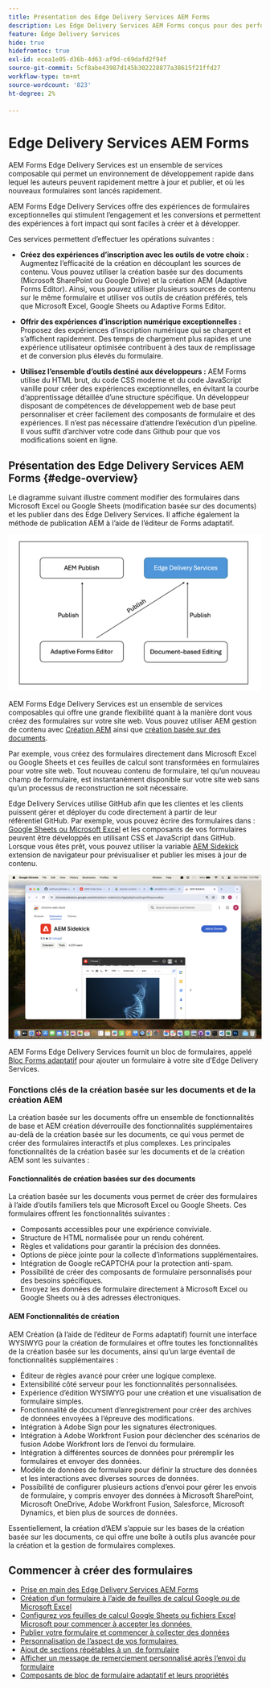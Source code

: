 ```yaml
---
title: Présentation des Edge Delivery Services AEM Forms
description: Les Edge Delivery Services AEM Forms conçus pour des performances optimales vous permettent d’envisager l’avenir de la collecte de données rationalisée et de l’engagement des utilisateurs.
feature: Edge Delivery Services
hide: true
hidefromtoc: true
exl-id: ecea1e05-d36b-4d63-af9d-c69dafd2f94f
source-git-commit: 5cf8abe43987d145b302228877a38615f21ffd27
workflow-type: tm+mt
source-wordcount: '823'
ht-degree: 2%

---
```


# Edge Delivery Services AEM Forms

AEM Forms Edge Delivery Services est un ensemble de services composable qui permet un environnement de développement rapide dans lequel les auteurs peuvent rapidement mettre à jour et publier, et où les nouveaux formulaires sont lancés rapidement.

AEM Forms Edge Delivery Services offre des expériences de formulaires exceptionnelles qui stimulent l’engagement et les conversions et permettent des expériences à fort impact qui sont faciles à créer et à développer.

Ces services permettent d’effectuer les opérations suivantes :

* **Créez des expériences d’inscription avec les outils de votre choix :** Augmentez l’efficacité de la création en découplant les sources de contenu. Vous pouvez utiliser la création basée sur des documents (Microsoft SharePoint ou Google Drive) et la création AEM (Adaptive Forms Editor). Ainsi, vous pouvez utiliser plusieurs sources de contenu sur le même formulaire et utiliser vos outils de création préférés, tels que Microsoft Excel, Google Sheets ou Adaptive Forms Editor.

* **Offrir des expériences d’inscription numérique exceptionnelles :** Proposez des expériences d’inscription numérique qui se chargent et s’affichent rapidement. Des temps de chargement plus rapides et une expérience utilisateur optimisée contribuent à des taux de remplissage et de conversion plus élevés du formulaire.

* **Utilisez l’ensemble d’outils destiné aux développeurs :** AEM Forms utilise du HTML brut, du code CSS moderne et du code JavaScript vanille pour créer des expériences exceptionnelles, en évitant la courbe d’apprentissage détaillée d’une structure spécifique. Un développeur disposant de compétences de développement web de base peut personnaliser et créer facilement des composants de formulaire et des expériences. Il n’est pas nécessaire d’attendre l’exécution d’un pipeline. Il vous suffit d’archiver votre code dans Github pour que vos modifications soient en ligne.

## Présentation des Edge Delivery Services AEM Forms {#edge-overview}

Le diagramme suivant illustre comment modifier des formulaires dans Microsoft Excel ou Google Sheets (modification basée sur des documents) et les publier dans des Edge Delivery Services. Il affiche également la méthode de publication AEM à l’aide de l’éditeur de Forms adaptatif.

![Architecture d’Edge Delivery.](/help/edge/assets/AEM-forms-with-EDS-publishing.png)

AEM Forms Edge Delivery Services est un ensemble de services composables qui offre une grande flexibilité quant à la manière dont vous créez des formulaires sur votre site web. Vous pouvez utiliser AEM gestion de contenu avec [Création AEM](/help/forms/creating-adaptive-form-core-components.md) ainsi que [création basée sur des documents](/help/edge/docs/forms/create-forms.md).

Par exemple, vous créez des formulaires directement dans Microsoft Excel ou Google Sheets et ces feuilles de calcul sont transformées en formulaires pour votre site web. Tout nouveau contenu de formulaire, tel qu’un nouveau champ de formulaire, est instantanément disponible sur votre site web sans qu’un processus de reconstruction ne soit nécessaire.

Edge Delivery Services utilise GitHub afin que les clientes et les clients puissent gérer et déployer du code directement à partir de leur référentiel GitHub. Par exemple, vous pouvez écrire des formulaires dans : [Google Sheets ou Microsoft Excel](/help/edge/docs/forms/create-forms.md) et les composants de vos formulaires peuvent être développés en utilisant CSS et JavaScript dans GitHub. Lorsque vous êtes prêt, vous pouvez utiliser la variable [AEM Sidekick](/help/edge/docs/forms/tutorial.md#preview-and-publish-your-content) extension de navigateur pour prévisualiser et publier les mises à jour de contenu.

![Installer AEM Sidekick](/help/edge/assets/install-aem-sidekick.png)

AEM Forms Edge Delivery Services fournit un bloc de formulaires, appelé [Bloc Forms adaptatif](/help/edge/docs/forms/create-forms.md) pour ajouter un formulaire à votre site d’Edge Delivery Services.

### Fonctions clés de la création basée sur les documents et de la création AEM

La création basée sur les documents offre un ensemble de fonctionnalités de base et AEM création déverrouille des fonctionnalités supplémentaires au-delà de la création basée sur les documents, ce qui vous permet de créer des formulaires interactifs et plus complexes. Les principales fonctionnalités de la création basée sur les documents et de la création AEM sont les suivantes :

<!-- 

>[!BEGINTABS]

>[!TAB Document-based authoring]

Document-based authoring is a versatile option suitable for creating simple forms with essential functionalities. It allows you to integrate various input types like text fields, dropdown menus, and radio buttons, enabling you to collect user data effectively. It offers a basic version of rules to add dynamic behaviour to forms. Key features of Document-based authoring are: 

* **[HTML5-based Form Field components](/help/edge/docs/forms/form-components.md)**: AEM Forms Edge Delivery Services allow you to create user-friendly and interactive forms using form components based on HTML5 [input types](https://developer.mozilla.org/en-US/docs/Web/HTML/Element/input#input_types), <a href="https://developer.mozilla.org/en-US/docs/Web/HTML/Element/textarea">textarea</a>, <a href="https://developer.mozilla.org/en-US/docs/Web/HTML/Element/select">select</a>, and <a href="https://developer.mozilla.org/en-US/docs/Web/HTML/Element/fieldset">fieldset</a>  elements. These components cater to different types of data collection and can be easily customized to fit your specific needs.  

* **Accessibility**: The fields in the form block are accessible. Each label is linked with its respective input element, and IDs are auto-generated for linking. Descriptions associated with fields are linked via the aria-describedby attribute. Keyboard navigation using the standard Tab/Shift + Tab keys is supported.

* **[Styling](/help/edge/docs/forms/style-theme-forms.md)**: Each form field has a fixed HTML structure that can be easily decorated using custom CSS or JavaScript files. Selectors for targeting fields in CSS and JS are provided based on type and name. You can easily create new selectors due to the standradized structure and style your form. 

* **Basic Rules**: Easily create logic that adjusts field visibility, validation, and behavior based on user input or predefined conditions. Rules offer a flexible and intuitive way to add intelligence to your forms, ensuring they adapt seamlessly based on user inputs.

* **Validations**: Before submission, the form is validated, and invalid fields are appropriately marked with error messages displayed to the user. Adaptive Forms Block support all the HTML form validation, supported by modern browsers, and provide additional validation mechanism like validation script, file size, file type, overall file size, and more. 

* **File Uploads**: You can add file attachment capabilities to your forms. Whether you need to gather documents, images, or other files from your users, file upload functionality serves you effortlessly. With custom handling options available, you can tailor the file upload process to suit your specific requirements.

* **reCAPTCHA**: Benefit from seamless integration of Google reCAPTCHA into your forms with our out-of-the-box (OOTB) support. Safeguard your forms against fraudulent activities, spam, and abuse, while maintaining a smooth and uninterrupted user experience. Adaptive Forms Block supports reCaptcha V3 and reCaptcha Enterprise. 

* **Send email notification on form submission**: Eliminate the hassle of manual follow-ups and ensure timely communication with our built-in email automation for form submissions. This integrated solution lets you effortlessly notify relevant parties, including sending form data, whenever someone fills out a form on your website. No need for complex configurations or additional tools – it's ready to use out of the box.

>[!TAB AEM Authoring]

AEM Authoring unlocks additional capabilities beyond the document-based authoring, empowering you to build more complex and interactive forms. In additon to the features of Document-based authoring, AEM authoring offers the following additional features:  

* Advanced Rules: Define logic-based actions within your forms. You can use rules to conditionally show or hide form sections, pre-populate fields based on user input, and perform various validations to ensure data integrity.

* Server-side extensibility: Extend the functionalities of your forms by integrating them with server-side logic. This allows you to perform complex calculations, interact with external systems, and automate specific tasks based on user actions within the form.
* Streamline workflows and data management: Leverage the power of AEM to:
    * Design user-friendly forms using AEM editors.
    * Generate a "Document of Record" for secure and tamper-proof archiving of submitted data.
    * Facilitate e-signing with Adobe Sign for a smooth and secure signing experience.
    * Automate business processes through AEM workflows, triggering actions based on form submissions.
    * Effortlessly integrate with various data sources, enabling seamless data flow and exchange.

>[!ENDTABS]



## Start creating forms

-->

#### Fonctionnalités de création basées sur des documents

La création basée sur les documents vous permet de créer des formulaires à l’aide d’outils familiers tels que Microsoft Excel ou Google Sheets. Ces formulaires offrent les fonctionnalités suivantes :

* Composants accessibles pour une expérience conviviale.
* Structure de HTML normalisée pour un rendu cohérent.
* Règles et validations pour garantir la précision des données.
* Options de pièce jointe pour la collecte d’informations supplémentaires.
* Intégration de Google reCAPTCHA pour la protection anti-spam.
* Possibilité de créer des composants de formulaire personnalisés pour des besoins spécifiques.
* Envoyez les données de formulaire directement à Microsoft Excel ou Google Sheets ou à des adresses électroniques.

#### AEM Fonctionnalités de création

AEM Création (à l’aide de l’éditeur de Forms adaptatif) fournit une interface WYSIWYG pour la création de formulaires et offre toutes les fonctionnalités de la création basée sur les documents, ainsi qu’un large éventail de fonctionnalités supplémentaires :

* Éditeur de règles avancé pour créer une logique complexe.
* Extensibilité côté serveur pour les fonctionnalités personnalisées.
* Expérience d’édition WYSIWYG pour une création et une visualisation de formulaire simples.
* Fonctionnalité de document d’enregistrement pour créer des archives de données envoyées à l’épreuve des modifications.
* Intégration à Adobe Sign pour les signatures électroniques.
* Intégration à Adobe Workfront Fusion pour déclencher des scénarios de fusion Adobe Workfront lors de l’envoi du formulaire.
* Intégration à différentes sources de données pour préremplir les formulaires et envoyer des données.
* Modèle de données de formulaire pour définir la structure des données et les interactions avec diverses sources de données.
* Possibilité de configurer plusieurs actions d’envoi pour gérer les envois de formulaire, y compris envoyer des données à Microsoft SharePoint, Microsoft OneDrive, Adobe Workfront Fusion, Salesforce, Microsoft Dynamics, et bien plus de sources de données.

Essentiellement, la création d’AEM s’appuie sur les bases de la création basée sur les documents, ce qui offre une boîte à outils plus avancée pour la création et la gestion de formulaires complexes.

## Commencer à créer des formulaires

* [Prise en main des Edge Delivery Services AEM Forms](/help/edge/docs/forms/tutorial.md)
* [Création d’un formulaire à l’aide de feuilles de calcul Google ou de Microsoft Excel](/help/edge/docs/forms/create-forms.md)
* [Configurez vos feuilles de calcul Google Sheets ou fichiers Excel Microsoft pour commencer à accepter les données &#x200B;](/help/edge/docs/forms/submit-forms.md)
* [Publier votre formulaire et commencer à collecter des données](/help/edge/docs/forms/publish-forms.md)
* [Personnalisation de l’aspect de vos formulaires &#x200B;](/help/edge/docs/forms/style-theme-forms.md)
* [Ajout de sections répétables à un &#x200B; de formulaire](/help/edge/docs/forms/repeatable-forms.md)
* [Afficher un message de remerciement personnalisé après l’envoi du formulaire &#x200B;](/help/edge/docs/forms/thank-you-page-form.md)
* [Composants de bloc de formulaire adaptatif et leurs propriétés](/help/edge/docs/forms/form-components.md)



<!-- 

## Start creating forms

<div>

  <style>
    .card-container {
        width: calc(33.33% - 10px);;
        margin: 5px;
        border: 1px solid #ccc;
        border-radius: 5px;
        padding: 5px;
        box-sizing: border-box;
        transition: background-color 0.3s ease; /* Adding transition effect */
    }
    .card-container:hover {
        background-color: #f0f0f0; /* Changing background color on hover */
    }
</style>

<div style="display: flex; flex-wrap: wrap; justify-content: space-between; margin: -5px;">
    <div class="card-container">
        <a href="/help/edge/docs/forms/create-forms.md">
            <img src="/help/edge/assets/smock_devices_18_n.svg" alt="Create a form using eds forms" style="border-radius: 5px;"> </b>
            <br><b style="margin-top: 5px;">Create a form using Google Sheets or Microsoft Excel</b>
        </a>
        <p>Create forms that load and render quickly and automatically reflows on mobile devices.</p>
    </div>
    <div class="card-container">
        <a href="/help/edge/docs/forms/create-forms.md#manually-configure-a-spreadsheet-to-accept-data">   
            <img src="/help/edge/assets/smock_platformdatamapping_18_n.svg" alt="Submit form" alt="Use Form Fragments in an EDS Form" style="border-radius: 5px;"> </b>
            <br><b style="margin-top: 5px;">Submit form to spreadsheet</b>
        </a>
        <p>Submit forms directly to your Microsoft Excel or Google Sheets.</p>
    </div>
     <div class="card-container">
        <a href="/help/edge/docs/forms/style-theme-forms.md">
            <img src="/help/edge/assets/smock_imageautomode_18_N.svg" alt="Apply styles or themes to an eds form" style="border-radius: 5px;"> </b>
            <br><b style="margin-top: 5px;">Customize a theme</b>
        </a>
        <p>Create a consistent brand image by applying the same theme across forms.</p>
    </div>
      <div class="card-container">
        <a href="/help/edge/docs/forms/validate-forms.md">
            <img src="/help/edge/assets/smock_condition_18_n.svg" alt="Add validations to form fields" style="border-radius: 5px;"> </b>
            <br><b style="margin-top: 5px;">Apply field validations</b>
        </a>
        <p>Reduce errors and frustration by checking form inputs for proper formatting.</p>
    </div> 
            <div class="card-container">
        <a href="/help/edge/docs/forms/rules-forms.md">
            <img src="/help/edge/assets/smock_documentfragment_18_n.svg" alt="Use rules to add dynamic behaviour to a form" style="border-radius: 5px;"> </b>
            <br><b style="margin-top: 5px;">Use rules to add dynamic behaviour to a form</b>
        </a>
        <p>Reuse preconfigured fragments across multiple forms.</p>
    </div>
    <div class="card-container">
        <a href="/help/edge/docs/forms/translate-forms.md">  
            <img src="/help/edge/assets/smock_abc_18_n.svg" alt="Translate an EDS Form" style="border-radius: 5px;"> </b>
            <br><b style="margin-top: 5px;">Translate a form</b>
        </a>
        <p>Extend the reach of your forms while keeping costs in check.</p>
    </div>
    <div class="card-container">
        <a href="/help/edge/docs/forms/repeatable-forms.md">  
            <img src="/help/edge/assets/smock_addto_18_n.svg" alt="Add repeatable sections to an EDS Form" style="border-radius: 5px;"> </b>
            <br><b style="margin-top: 5px;">Add repeatable sections</b>
        </a>
        <p>Effortlessly create and add repeatable sections to a form.</p>
    </div>
    <div class="card-container">
        <a href="/help/edge/docs/forms/custom-components-forms.md"> 
            <img src="/help/edge/assets/smock_userdeveloper_18_n.svg" alt="Create custom forms components using standard JavaScript and CSS"  style="border-radius: 5px;"> </b>
            <br><b style="margin-top: 5px;">Create custom components</b>
        </a>
        <p>Use standard JavaScript and CSS to create components and themes.</p>
    </div>
    <div class="card-container">
        <a href="/help/edge/docs/forms/recaptacha-forms.md">  
            <img src="/help//edge/assets/smock_keyclock_18_n.svg" alt="Use reCAPTCHA in an EDS Form" style="border-radius: 5px;"> </b>
            <br><b style="margin-top: 5px;">Use reCAPTCHA</b>
        </a>
        <p>Use OOTB reCAPTCHA integration for robust spam and bot protection.</p>
    </div>


</div>


</br>


-->